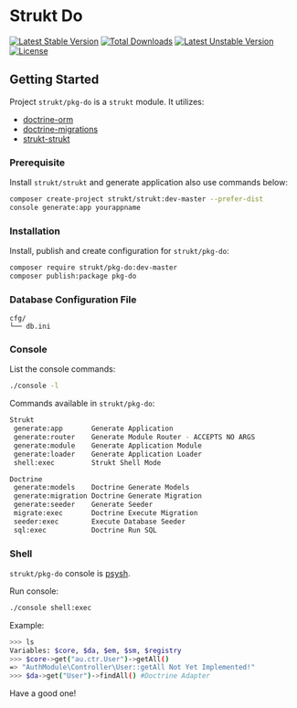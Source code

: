 Strukt Do
===

[![Latest Stable Version](https://poser.pugx.org/strukt/do/v/stable)](https://packagist.org/packages/strukt/do)
[![Total Downloads](https://poser.pugx.org/strukt/do/downloads)](https://packagist.org/packages/strukt/do)
[![Latest Unstable Version](https://poser.pugx.org/strukt/do/v/unstable)](https://packagist.org/packages/strukt/do)
[![License](https://poser.pugx.org/strukt/do/license)](https://packagist.org/packages/strukt/do)

## Getting Started

Project `strukt/pkg-do` is a `strukt` module. It utilizes:

* [doctrine-orm](https://github.com/doctrine/doctrine2)
* [doctrine-migrations](https://github.com/doctrine/migrations)
* [strukt-strukt](https://github.com/pitsolu/strukt-strukt)

### Prerequisite

Install `strukt/strukt` and generate application also use commands below:

```sh
composer create-project strukt/strukt:dev-master --prefer-dist
console generate:app yourappname
```

### Installation

Install, publish and create configuration for `strukt/pkg-do`:

```sh
composer require strukt/pkg-do:dev-master
composer publish:package pkg-do
```

### Database Configuration File

```
cfg/
└── db.ini
```

### Console

List the console commands: 
	
```sh
./console -l
```
Commands available in `strukt/pkg-do`:

```sh
Strukt
 generate:app       Generate Application
 generate:router    Generate Module Router - ACCEPTS NO ARGS
 generate:module    Generate Application Module
 generate:loader    Generate Application Loader
 shell:exec         Strukt Shell Mode

Doctrine
 generate:models    Doctrine Generate Models
 generate:migration Doctrine Generate Migration
 generate:seeder    Generate Seeder
 migrate:exec       Doctrine Execute Migration
 seeder:exec        Execute Database Seeder
 sql:exec           Doctrine Run SQL
```

### Shell

`strukt/pkg-do` console is [psysh](https://github.com/bobthecow/psysh).

Run console:

```sh
./console shell:exec
```

Example: 

```sh
>>> ls
Variables: $core, $da, $em, $sm, $registry
>>> $core->get("au.ctr.User")->getAll()
=> "AuthModule\Controller\User::getAll Not Yet Implemented!"
>>> $da->get("User")->findAll() #Doctrine Adapter
```

Have a good one!
